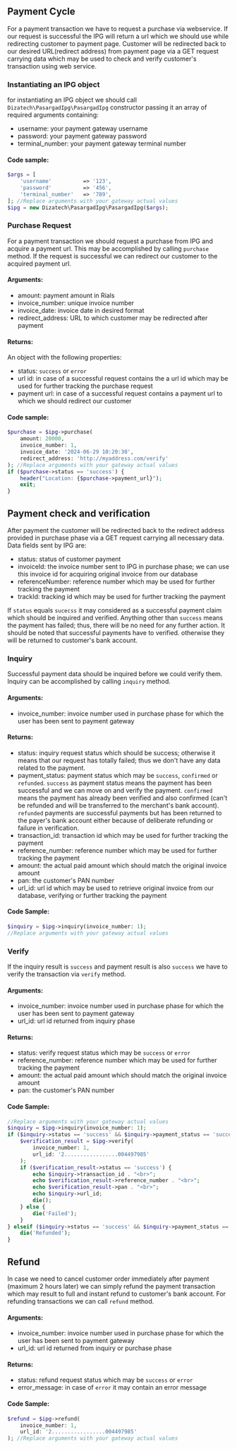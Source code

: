 ## Payment Cycle
For a payment transaction we have to request a purchase via webservice. If our request is successful the IPG will return a url which we should use while redirecting customer to payment page. Customer will be redirected back to our desired URL(redirect address) from payment page via a GET request carrying data which may be used to check and verify customer's transaction using web service.

### Instantiating an IPG object
for instantiating an IPG object we should call `Dizatech\PasargadIpg\PasargadIpg` constructor passing it an array of required arguments containing:
* username: your payment gateway username
* password: your payment gateway password
* terminal_number: your payment gateway terminal number
#### Code sample:
```php
$args = [
    'username'          => '123',
    'password'          => '456',
    'terminal_number'   => '789',
]; //Replace arguments with your gateway actual values 
$ipg = new Dizatech\PasargadIpg\PasargadIpg($args);
```
### Purchase Request
For a payment transaction we should request a purchase from IPG and acquire a payment url. This may be accomplished by calling `purchase` method. If the request is successful we can redirect our customer to the acquired payment url.
#### Arguments:
* amount: payment amount in Rials
* invoice_number: unique invoice number
* invoice_date: invoice date in desired format
* redirect_address: URL to which customer may be redirected after payment
#### Returns:
An object with the following properties:
* status: `success` or `error`
* url id: in case of a successful request contains the a url id which may be used for further tracking the purchase request
* payment url: in case of a successful request contains a payment url to which we should redirect our customer
#### Code sample:
```php
$purchase = $ipg->purchase(
    amount: 20000,
    invoice_number: 1,
    invoice_date: '2024-06-29 10:20:30',
    redirect_address: 'http://myaddress.com/verify'
); //Replace arguments with your gateway actual values 
if ($purchase->status == 'success') {
    header("Location: {$purchase->payment_url}");
    exit;
}    
```
## Payment check and verification
After payment the customer will be redirected back to the redirect address provided in purchase phase via a GET request carrying all necessary data. Data fields sent by IPG are:
* status: status of customer payment
* invoiceId: the invoice number sent to IPG in purchase phase; we can use this invoice id for acquiring original invoice from our database
* referenceNumber: reference number which may be used for further tracking the payment
* trackId: tracking id which may be used for further tracking the payment
  
If `status` equals `sucecss` it may considered as a successful payment claim which should be inquired and verified. Anything other than `success` means the payment has failed; thus, there will be no need for any further action.
It should be noted that successful payments have to verified. otherwise they will be returned to customer's bank account.

### Inquiry
Successful payment data should be inquired before we could verify them. Inquiry can be accomplished by calling `inquiry` method.
#### Arguments:
* invoice_number: invoice number used in purchase phase for which the user has been sent to payment gateway
#### Returns:
* status: inquiry request status which should be success; otherwise it means that our request has totally failed; thus we don't have any data related to the payment.
* payment_status: payment status which may be `success`, `confirmed` or `refunded`. `success` as payment status means the payment has been successful and we can move on and verify the payment. `confirmed` means the payment has already been verified and also confirmed (can't be refunded and will be transferred to the merchant's bank account). `refunded` payments are successful payments but has been returned to the payer's bank account either because of deliberate refunding or failure in verification.
* transaction_id: transaction id which may be used for further tracking the payment
* reference_number: reference number which may be used for further tracking the payment
* amount: the actual paid amount which should match the original invoice amount
* pan: the customer's PAN number
* url_id: url id which may be used to retrieve original invoice from our database, verifying or further tracking the payment
#### Code Sample:
```php
$inquiry = $ipg->inquiry(invoice_number: 1);
//Replace arguments with your gateway actual values 
```
### Verify
If the inquiry result is `success` and payment result is also `success` we have to verify the transaction via `verify` method.
#### Arguments:
* invoice_number: invoice number used in purchase phase for which the user has been sent to payment gateway
* url_id: url id returned from inquiry phase
#### Returns:
* status: verify request status which may be `success` or `error`
* reference_number: reference number which may be used for further tracking the payment
* amount: the actual paid amount which should match the original invoice amount
* pan: the customer's PAN number
#### Code Sample:
```php
//Replace arguments with your gateway actual values 
$inquiry = $ipg->inquiry(invoice_number: 1);
if ($inquiry->status == 'success' && $inquiry->payment_status == 'success') {
    $verification_result = $ipg->verify(
        invoice_number: 1,
        url_id: '2.................004497985'
    );
    if ($verification_result->status == 'success') {
        echo $inquiry->transaction_id . "<br>";
        echo $verification_result->reference_number . "<br>";
        echo $verification_result->pan . "<br>";
        echo $inquiry->url_id;
        die();
    } else {
        die('Failed');
    }
} elseif ($inquiry->status == 'success' && $inquiry->payment_status == 'refunded') {
    die('Refunded');
}
```
## Refund
In case we need to cancel customer order immediately after payment (maximum 2 hours later) we can simply refund the payment transaction which may result to full and instant refund to customer's bank account. For refunding transactions we can call `refund` method.
#### Arguments:
* invoice_number: invoice number used in purchase phase for which the user has been sent to payment gateway
* url_id: url id returned from inquiry or purchase phase
#### Returns:
* status: refund request status which may be `success` or `error`
* error_message: in case of `error` it may contain an error message
#### Code Sample:
```php
$refund = $ipg->refund(
    invoice_number: 1,
    url_id: '2.................004497985'
); //Replace arguments with your gateway actual values 
```